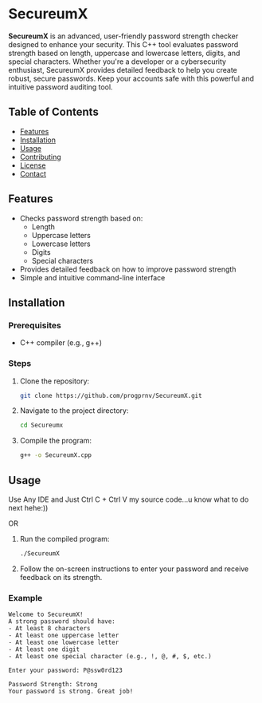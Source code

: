 # SecureumX

**SecureumX** is an advanced, user-friendly password strength checker designed to enhance your security. This C++ tool evaluates password strength based on length, uppercase and lowercase letters, digits, and special characters. Whether you're a developer or a cybersecurity enthusiast, SecureumX provides detailed feedback to help you create robust, secure passwords. Keep your accounts safe with this powerful and intuitive password auditing tool.

## Table of Contents

- [Features](#features)
- [Installation](#installation)
- [Usage](#usage)
- [Contributing](#contributing)
- [License](#license)
- [Contact](#contact)

## Features

- Checks password strength based on:
  - Length
  - Uppercase letters
  - Lowercase letters
  - Digits
  - Special characters
- Provides detailed feedback on how to improve password strength
- Simple and intuitive command-line interface

## Installation

### Prerequisites

- C++ compiler (e.g., g++)

### Steps

1. Clone the repository:
    ```bash
    git clone https://github.com/progprnv/SecureumX.git
    ```
2. Navigate to the project directory:
    ```bash
    cd Secureumx
    ```
3. Compile the program:
    ```bash
    g++ -o SecureumX.cpp
    ```

## Usage

Use Any IDE and Just Ctrl C + Ctrl V my source code...u know what to do next hehe:))

OR

1. Run the compiled program:
    ```bash
    ./SecureumX
    ```
2. Follow the on-screen instructions to enter your password and receive feedback on its strength.

### Example

```plaintext
Welcome to SecureumX!
A strong password should have:
- At least 8 characters
- At least one uppercase letter
- At least one lowercase letter
- At least one digit
- At least one special character (e.g., !, @, #, $, etc.)

Enter your password: P@ssw0rd123

Password Strength: Strong
Your password is strong. Great job!

